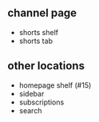 ## channel page
* shorts shelf
* shorts tab
## other locations
* homepage shelf (#15)
* sidebar
* subscriptions
* search